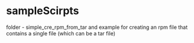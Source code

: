 # sampleScirpts
folder - simple_cre_rpm_from_tar and example for creating an rpm file that contains a single file (which can be a tar file)
